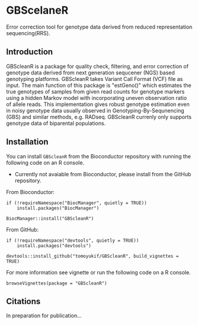 # GBScelaneR
Error correction tool for genotype data derived from reduced representation sequencing(RRS).

## Introduction

GBScleanR is a package for quality check, filtering, and error correction
of genotype data derived from next generation sequcener (NGS) based genotyping platforms.
GBScleanR takes Variant Call Format (VCF) file as input. The main function of this package 
is "estGeno()" which estimates the true genotypes of samples from given read counts for
genotype markers using a hidden Markov model with incorporating uneven observation ratio of 
allele reads. This implementation gives robust genotype estimation even in noisy genotype
data usually observed in Genotyping-By-Sequnencing (GBS) and similar methods, e.g. RADseq.
GBScleanR currenly only supports genotype data of biparental populations.

## Installation
You can install `GBScleanR` from the Bioconductor repository with running the following code on an R console.
 * Currently not avaiable from Bioconductor, please install from the GitHub repository.

From Bioconductor:
```
if (!requireNamespace("BiocManager", quietly = TRUE))
    install.packages("BiocManager")

BiocManager::install("GBScleanR")
```

From GitHub:
```
if (!requireNamespace("devtools", quietly = TRUE))
    install.packages("devtools")
    
devtools::install_github("tomoyukif/GBScleanR", build_vignettes = TRUE)
```

For more information see vignette or run the following code on a R console.
```
browseVignettes(package = "GBScleanR")
```

## Citations
In preparation for publication...

